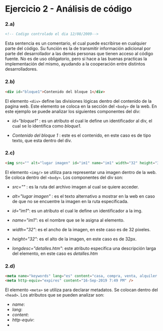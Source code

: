 # Ejercicio 2 - Análisis de código

### 2.a) 
````html
<!-- Codigo controlado el dia 12/08/2009-->
````
Esta sentencia es un comentario, el cual puede escribirse en cualquier parte del código.
Su función es la de transmitir información adicional por parte del desarrollador a las demás personas que tienen acceso al código fuente.
No es de uso obligatorio, pero si hace a las buenas practicas la implementación del mismo, ayudando a la cooperación entre distintos desarrolladores.


### 2.b) 
````html
<div id="bloque1">Contenido del bloque 1</div>
````

El elemento `<div>` define las divisiones lógicas dentro del contenido de la pagina web.
Este elemento se coloca en la sección del `<body>` de la web.
En este ejemplo se puede analizar los siguientes componentes del div:
- *id="bloque1"* : es un atributo el cual le define un identificador al div, el cual se lo identifica como *bloque1*.

- *Contenido del bloque 1* : este es el contenido, en este caso es de tipo texto, que esta dentro del div. 


### 2.c) 

````html
<img src="" alt="lugar imagen" id="im1" name="im1" width="32" height="32" longdesc="detalles.htm"/>
````

El elemento `<img/>`  se utiliza para representar una imagen dentro de la web.
Se coloca dentro del `<body>`.
Los componentes del div son:
- *src=""* : es la ruta del archivo imagen al cual se quiere acceder.

- *alt="lugar imagen"* : es el texto alternativo a mostrar en la web en caso de que no se encuentre la imagen en la ruta especificada.

- *id="im1"*: es un atributo el cual le define un identificador a la img.

- *name="im1"*: es el nombre que se le asigna al elemento.

- *width="32"*: es el ancho de la imagen, en este caso es de 32 pixeles.

- *height="32"*: es el alto de la imagen, en este caso es de 32px.

- *longdesc="detalles.htm"*: este atributo especifica una descripción larga del elemento, en este caso es *detalles.htm*


### 2.d) 

````html
<meta name="keywords" lang="es" content="casa, compra, venta, alquiler " />
<meta http-equiv="expires" content="16-Sep-2019 7:49 PM" />
````
El elemento `<meta>`  se utiliza para declarar metadatos.
Se colocan dentro del `<head>`.
Los atributos que se pueden analizar son:
- *name*:
- *lang*:
- *content*:
- *http-equiv*:
- 











<!--stackedit_data:
eyJoaXN0b3J5IjpbNzcxNTEwMTMyLDEzODEwOTI3MDUsNzMwOT
k4MTE2XX0=
-->